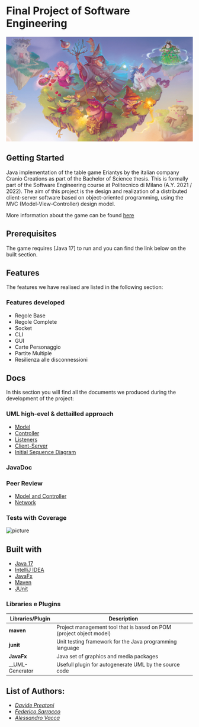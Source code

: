 # Final Project of Software Engineering
![picture](src/main/resources/graphics/backgrounds/menu.jpg)
 
## Getting Started
Java implementation of the table game Eriantys by the italian company Cranio Creations as part of the Bachelor of Science thesis. This is formally part of the Software Engineering course at Politecnico di Milano (A.Y. 2021 / 2022).
The aim of this project is the design and realization of a distributed client-server software based on object-oriented programming, using the MVC (Model-View-Controller) design model. 

More information about the game can be found [here](https://www.craniocreations.it/prodotto/eriantys)

## Prerequisites
The game requires [Java 17] to run and you can find the link below on the built section. 

## Features
The features we have realised are listed in the following section:
### Features developed
* Regole Base
* Regole Complete
* Socket
* CLI
* GUI
* Carte Personaggio
* Partite Multiple
* Resilienza alle disconnessioni

## Docs
In this section you will find all the documents we produced during the development of the project:

### UML high-evel & dettailled approach
- [Model](https://github.com/PSV-polimi-2022/ing-sw-2022-preatoni-sarrocco-vacca/tree/main/deliveries/UML/model)
- [Controller](https://github.com/PSV-polimi-2022/ing-sw-2022-preatoni-sarrocco-vacca/tree/main/deliveries/UML/controller)
- [Listeners](https://github.com/PSV-polimi-2022/ing-sw-2022-preatoni-sarrocco-vacca/tree/main/deliveries/UML/listeners)
- [Client-Server](https://github.com/PSV-polimi-2022/ing-sw-2022-preatoni-sarrocco-vacca/tree/main/deliveries/UML/client-server)
- [Initial Sequence Diagram](https://github.com/PSV-polimi-2022/ing-sw-2022-preatoni-sarrocco-vacca/blob/main/deliveries/Sequence%20Diagram/SequenceDiagram_Initial.pdf)

### JavaDoc

### Peer Review
- [Model and Controller](https://github.com/PSV-polimi-2022/ing-sw-2022-preatoni-sarrocco-vacca/blob/main/deliveries/PeerReview/Peer_Review_UML.pdf)
- [Network](https://github.com/PSV-polimi-2022/ing-sw-2022-preatoni-sarrocco-vacca/blob/main/deliveries/PeerReview/Peer_Review_2_Network.pdf)

### Tests with Coverage
![picture](https://github.com/PSV-polimi-2022/ing-sw-2022-preatoni-sarrocco-vacca/blob/main/deliveries/Test%20Coverage/Test.png)

<a name="built"></a>
## Built with
* [Java 17](https://www.oracle.com/java/technologies/downloads/#java17)
* [IntelliJ IDEA](https://www.jetbrains.com/idea/)
* [JavaFx](https://openjfx.io)
* [Maven](https://maven.apache.org)
* [JUnit](https://junit.org/junit5/)

### Libraries e Plugins
|Libraries/Plugin|Description|
|------------|-----------|
|__maven__|Project management tool that is based on POM (project object model)|
|__junit__|Unit testing framework for the Java programming language|
|__JavaFx__|Java set of graphics and media packages|
|__UML-Generator|Usefull plugin for autogenerate UML by the source code|


## List of Authors:

 - *[Davide Preatoni](https://github.com/)*
 - *[Federico Sarrocco](https://github.com/)*
 - *[Alessandro Vacca](https://github.com/)*
 
